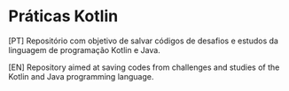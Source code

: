 # Práticas Kotlin
[PT] Repositório com objetivo de salvar códigos de desafios e estudos da linguagem de programação Kotlin e Java.

[EN] Repository aimed at saving codes from challenges and studies of the Kotlin and Java programming language.
